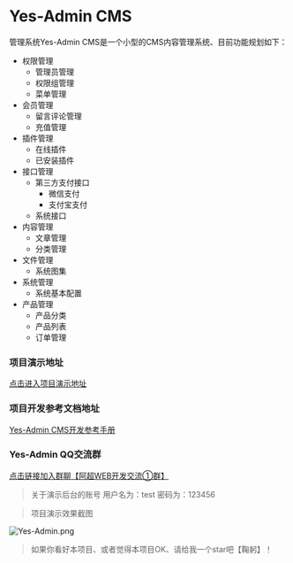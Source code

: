 Yes-Admin CMS 
===============

管理系统Yes-Admin CMS是一个小型的CMS内容管理系统、目前功能规划如下：

 + 权限管理
    + 管理员管理
    + 权限组管理
    + 菜单管理
 + 会员管理
    + 留言评论管理
    + 充值管理
 + 插件管理
    + 在线插件
    + 已安装插件
 + 接口管理
    + 第三方支付接口
      + 微信支付
      + 支付宝支付
    + 系统接口
 + 内容管理
    + 文章管理
    + 分类管理
 + 文件管理
    + 系统图集
 + 系统管理
    + 系统基本配置
 + 产品管理
    + 产品分类
    + 产品列表
    + 订单管理
    
### 项目演示地址
[点击进入项目演示地址](http://yes.zhangchao.name/run)

### 项目开发参考文档地址
[Yes-Admin CMS开发参考手册](http://doc.zhangchao.name/php/632423)

### Yes-Admin QQ交流群
[点击链接加入群聊【阿超WEB开发交流①群】](https://jq.qq.com/?_wv=1027&k=5ARubRX)

> 关于演示后台的账号 用户名为：test 密码为：123456

> 项目演示效果截图

![Yes-Admin.png](http://i4.bvimg.com/616008/7ecd2658d1d5f7a5.png)

> 如果你看好本项目、或者觉得本项目OK、请给我一个star吧【鞠躬】！
